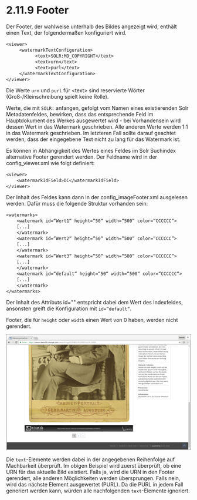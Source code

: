 # 2.11.9 Footer

Der Footer, der wahlweise unterhalb des Bildes angezeigt wird, enthält einen Text, der folgendermaßen konfiguriert wird.

```markup
<viewer>
     <watermarkTextConfiguration>
           <text>SOLR:MD_COPYRIGHT</text>
           <text>urn</text>
           <text>purl</text>
     </watermarkTextConfiguration>
</viewer>
```

Die Werte `urn` und `purl` für &lt;text&gt; sind reservierte Wörter \(Groß-/Kleinschreibung spielt keine Rolle\).

Werte, die mit `SOLR:` anfangen, gefolgt vom Namen eines existierenden Solr Metadatenfeldes, bewirken, dass das entsprechende Feld im Hauptdokument des Werkes ausgewertet wird - bei Vorhandensein wird dessen Wert in das Watermark geschrieben. Alle anderen Werte werden 1:1 in das Watermark geschrieben. Im letzteren Fall sollte darauf geachtet werden, dass der eingegebene Text nicht zu lang für das Watermark ist. 

Es können in Abhängigkeit des Wertes eines Feldes im Solr Suchindex alternative Footer gerendert werden. Der Feldname wird in der config\_viewer.xml wie folgt definiert:

```markup
<viewer>
    <watermarkIdField>DC</watermarkIdField>
</viewer>
```

Der Inhalt des Feldes kann dann in der config\_imageFooter.xml ausgelesen werden. Dafür muss die folgende Struktur vorhanden sein:

```markup
<watermarks>
    <watermark id=“Wert1“ height=“50“ width=“500“ color=“CCCCCC“>
    [...]
    </watermark>
    <watermark id=“Wert2“ height=“50“ width=“500“ color=“CCCCCC“>
    [...]
    </watermark>
    <watermark id=“Wert3“ height=“50“ width=“500“ color=“CCCCCC“>
    [...]
    </watermark>
    <watermark id=“default“ height=“50“ width=“500“ color=“CCCCCC“>
    [...]
    </watermark>
</watermarks>
```

Der Inhalt des Attributs id="" entspricht dabei dem Wert des Indexfeldes, ansonsten greift die Konfiguration mit `id=“default“`.

Footer, die für `height` oder `width` einen Wert von 0 haben, werden nicht gerendert.

![Footer unter dem Bild](../../.gitbook/assets/footer.png)

Die `text`-Elemente werden dabei in der angegebenen Reihenfolge auf Machbarkeit überprüft. Im obigen Beispiel wird zuerst überprüft, ob eine URN für das aktuelle Bild existiert. Falls ja, wird die URN in den Footer gerendert, alle anderen Möglichkeiten werden übersprungen. Falls nein, wird das nächste Element ausgewertet \(PURL\). Da die PURL in jedem Fall generiert werden kann, würden alle nachfolgenden `text`-Elemente ignoriert.

